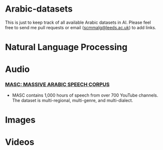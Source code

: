 # Arabic-datasets
This is just to keep track of all available Arabic datasets in AI. 
Please feel free to send me pull requests or email (scmmalg@leeds.ac.uk) to add links.

# Natural Language Processing 

# Audio 
### [MASC: MASSIVE ARABIC SPEECH CORPUS](https://ieee-dataport.org/open-access/masc-massive-arabic-speech-corpus)
  * MASC contains 1,000 hours of speech from over 700 YouTube channels. The dataset is multi-regional, multi-genre, and multi-dialect. 

# Images 

# Videos 
